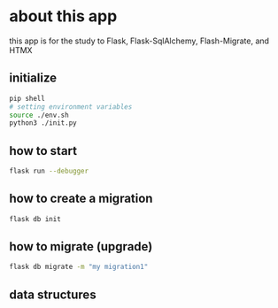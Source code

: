 # about this app

this app is for the study to Flask, Flask-SqlAlchemy, Flash-Migrate, and HTMX

## initialize

```sh
pip shell
# setting environment variables
source ./env.sh
python3 ./init.py
```

## how to start

```sh
flask run --debugger
```

## how to create a migration

```sh
flask db init
```

## how to migrate (upgrade)

```sh
flask db migrate -m "my migration1"
```

## data structures
